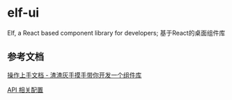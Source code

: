 # elf-ui
Elf, a React based component library for developers; 基于React的桌面组件库

## 参考文档

[操作上手文档 - 渣渣灰手摸手带你开发一个组件库](https://github.com/clock157/blog/issues/1)

[API 相关配置](https://github.com/umijs/umi/tree/master/packages/umi-library)
